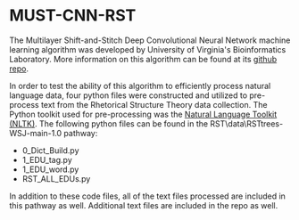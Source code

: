 # MUST-CNN-RST

The Multilayer Shift-and-Stitch Deep Convolutional Neural Network machine learning algorithm was developed by University of Virginia's Bioinformatics Laboratory. More information on this algorithm can be found at its [github repo](https://github.com/DeepLearning4BioSeqText/Paper16-AAAI-MUST-CNN/tree/master).

In order to test the ability of this algorithm to efficiently process natural language data, four python files were constructed and utilized to pre-process text from the Rhetorical Structure Theory data collection. The Python toolkit used for pre-processing was the [Natural Language Toolkit (NLTK)](http://www.nltk.org/). The following python files can be found in the RST\data\RSTtrees-WSJ-main-1.0 pathway:

- 0_Dict_Build.py
- 1_EDU_tag.py 
- 1_EDU_word.py 
- RST_ALL_EDUs.py

In addition to these code files, all of the text files processed are included in this pathway as well. Additional text files are included in the repo as well.
